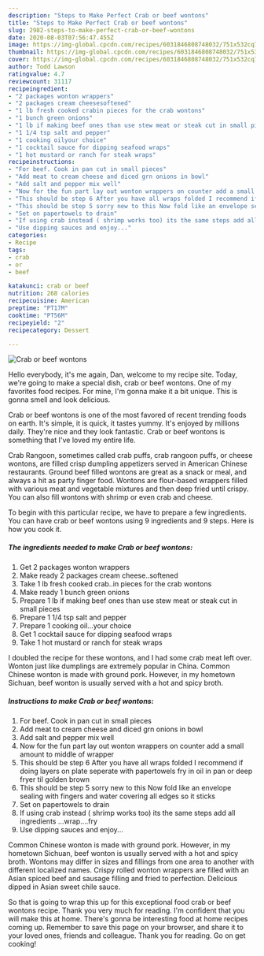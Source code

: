 ```yaml
---
description: "Steps to Make Perfect Crab or beef wontons"
title: "Steps to Make Perfect Crab or beef wontons"
slug: 2982-steps-to-make-perfect-crab-or-beef-wontons
date: 2020-08-03T07:56:47.455Z
image: https://img-global.cpcdn.com/recipes/6031846808748032/751x532cq70/crab-or-beef-wontons-recipe-main-photo.jpg
thumbnail: https://img-global.cpcdn.com/recipes/6031846808748032/751x532cq70/crab-or-beef-wontons-recipe-main-photo.jpg
cover: https://img-global.cpcdn.com/recipes/6031846808748032/751x532cq70/crab-or-beef-wontons-recipe-main-photo.jpg
author: Todd Lawson
ratingvalue: 4.7
reviewcount: 31117
recipeingredient:
- "2 packages wonton wrappers"
- "2 packages cream cheesesoftened"
- "1 lb fresh cooked crabin pieces for the crab wontons"
- "1 bunch green onions"
- "1 lb if making beef ones than use stew meat or steak cut in small pieces"
- "1 1/4 tsp salt and pepper"
- "1 cooking oilyour choice"
- "1 cocktail sauce for dipping seafood wraps"
- "1 hot mustard or ranch for steak wraps"
recipeinstructions:
- "For beef. Cook in pan cut in small pieces"
- "Add meat to cream cheese and diced grn onions in bowl"
- "Add salt and pepper mix well"
- "Now for the fun part lay out wonton wrappers on counter add a small amount to middle of wrapper"
- "This should be step 6 After you have all wraps folded I recommend if doing layers on plate seperate with papertowels fry in oil in pan or deep fryer til golden brown"
- "This should be step 5 sorry new to this Now fold like an envelope sealing with fingers and water covering all edges so it sticks"
- "Set on papertowels to drain"
- "If using crab instead ( shrimp works too) its the same steps add all ingredients ...wrap....fry"
- "Use dipping sauces and enjoy..."
categories:
- Recipe
tags:
- crab
- or
- beef

katakunci: crab or beef 
nutrition: 268 calories
recipecuisine: American
preptime: "PT17M"
cooktime: "PT56M"
recipeyield: "2"
recipecategory: Dessert

---
```



![Crab or beef wontons](https://img-global.cpcdn.com/recipes/6031846808748032/751x532cq70/crab-or-beef-wontons-recipe-main-photo.jpg)

Hello everybody, it's me again, Dan, welcome to my recipe site. Today, we're going to make a special dish, crab or beef wontons. One of my favorites food recipes. For mine, I'm gonna make it a bit unique. This is gonna smell and look delicious.

Crab or beef wontons is one of the most favored of recent trending foods on earth. It's simple, it is quick, it tastes yummy. It's enjoyed by millions daily. They're nice and they look fantastic. Crab or beef wontons is something that I've loved my entire life.

Crab Rangoon, sometimes called crab puffs, crab rangoon puffs, or cheese wontons, are filled crisp dumpling appetizers served in American Chinese restaurants. Ground beef filled wontons are great as a snack or meal, and always a hit as party finger food. Wontons are flour-based wrappers filled with various meat and vegetable mixtures and then deep fried until crispy. You can also fill wontons with shrimp or even crab and cheese.


To begin with this particular recipe, we have to prepare a few ingredients. You can have crab or beef wontons using 9 ingredients and 9 steps. Here is how you cook it.

<!--inarticleads1-->

##### The ingredients needed to make Crab or beef wontons:

1. Get 2 packages wonton wrappers
1. Make ready 2 packages cream cheese..softened
1. Take 1 lb fresh cooked crab..in pieces for the crab wontons
1. Make ready 1 bunch green onions
1. Prepare 1 lb if making beef ones than use stew meat or steak cut in small pieces
1. Prepare 1 1/4 tsp salt and pepper
1. Prepare 1 cooking oil...your choice
1. Get 1 cocktail sauce for dipping seafood wraps
1. Take 1 hot mustard or ranch for steak wraps


I doubled the recipe for these wontons, and I had some crab meat left over. Wonton just like dumplings are extremely popular in China. Common Chinese wonton is made with ground pork. However, in my hometown Sichuan, beef wonton is usually served with a hot and spicy broth. 

<!--inarticleads2-->

##### Instructions to make Crab or beef wontons:

1. For beef. Cook in pan cut in small pieces
1. Add meat to cream cheese and diced grn onions in bowl
1. Add salt and pepper mix well
1. Now for the fun part lay out wonton wrappers on counter add a small amount to middle of wrapper
1. This should be step 6 After you have all wraps folded I recommend if doing layers on plate seperate with papertowels fry in oil in pan or deep fryer til golden brown
1. This should be step 5 sorry new to this Now fold like an envelope sealing with fingers and water covering all edges so it sticks
1. Set on papertowels to drain
1. If using crab instead ( shrimp works too) its the same steps add all ingredients ...wrap....fry
1. Use dipping sauces and enjoy...


Common Chinese wonton is made with ground pork. However, in my hometown Sichuan, beef wonton is usually served with a hot and spicy broth. Wontons may differ in sizes and fillings from one area to another with different localized names. Crispy rolled wonton wrappers are filled with an Asian spiced beef and sausage filling and fried to perfection. Delicious dipped in Asian sweet chile sauce. 

So that is going to wrap this up for this exceptional food crab or beef wontons recipe. Thank you very much for reading. I'm confident that you will make this at home. There's gonna be interesting food at home recipes coming up. Remember to save this page on your browser, and share it to your loved ones, friends and colleague. Thank you for reading. Go on get cooking!
